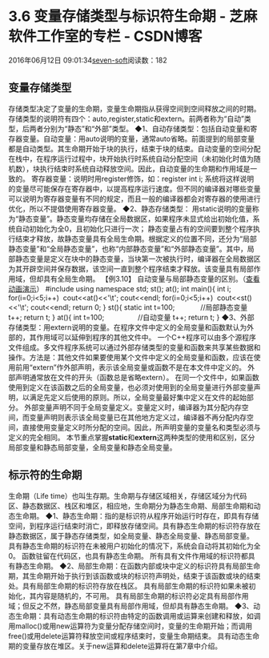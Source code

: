 
# 3.6 变量存储类型与标识符生命期 -  芝麻软件工作室的专栏 - CSDN博客


2016年06月12日 09:01:34[seven-soft](https://me.csdn.net/softn)阅读数：182



## 变量存储类型
存储类型决定了变量的生命期，变量生命期指从获得空间到空间释放之间的时期。
存储类型的说明符有四个：auto,register,static和extern。前两者称为“自动”类型，后两者分别为“静态”和“外部”类型。
◆1、自动存储类型：包括自动变量和寄存器变量。自动变量：用auto说明的变量，通常auto省略。前面提到的局部变量都是自动类型。其生命期开始于块的执行，结束于块的结束。自动变量的空间分配在栈中，在程序运行过程中，块开始执行时系统自动分配空间（未初始化时值为随机数），块执行结束时系统自动释放空间。因此，自动变量的生命期和作用域是一致的。
寄存器变量：说明时用register修饰，如：register int i; 系统将这样说明的变量尽可能保存在寄存器中，以提高程序运行速度。但不同的编译器对哪些变量可以说明为寄存器变量有不同的规定，而且一般的编译器都会对寄存器的使用进行优化，所以不提倡使用寄存器变量。
◆2、静态存储类型：
 用static说明的变量称为“静态变量”。静态变量均存储在全局数据区，如果程序未显式给出初始化值，系统自动初始化为全0，且初始化只进行一次；
静态变量占有的空间要到整个程序执行结束才释放，故静态变量具有全局生命期。根据定义的位置不同，还分为“局部静态变量”和“全局静态变量”，也称“内部静态变量”和“外部静态变量”。其中，局部静态变量是定义在块中的静态变量，当块第一次被执行时，编译器在全局数据区为其开辟空间并保存数据，该空间一直到整个程序结束才释放。该变量具有局部作用域，但却具有全局生命期。
【例3.10】 自动变量与局部静态变量的区别。（[查看动画演示](http://www.weixueyuan.net/templets/default/cpp/flash/C++%E8%87%AA%E5%8A%A8%E5%8F%98%E9%87%8F%E4%B8%8E%E5%B1%80%E9%83%A8%E9%9D%99%E6%80%81%E5%8F%98%E9%87%8F%E7%9A%84%E5%8C%BA%E5%88%AB.swf)）
\#include <iostream>
using namespace std;
st();
at();
int main(){
int i;
for(i=0;i<5;i++)  cout<<at()<<'\t';
cout<<endl;
for(i=0;i<5;i++)  cout<<st()<<'\t';
cout<<endl;
return 0;
}
st(){
static int t=100;             //局部静态变量
t++;
return t;
}
at(){
int t=100;                 //自动变量
t++;
return t;
}
◆3、外部存储类型：用extern说明的变量。在程序文件中定义的全局变量和函数默认为外部的，其作用域可以延伸到程序的其他文件中。
一个C++程序可以由多个源程序文件组成。多文件程序系统可以通过外部存储类型的变量和函数来共享某些数据和操作。方法是：其他文件如果要使用某个文件中定义的全局变量和函数，应该在使用前用“extern”作外部声明，表示该全局变量或函数不是在本文件中定义的。
外部声明通常放在文件的开头（函数总是省略extern）。
在同一个文件中，如果函数使用到定义在该函数之后的全局变量，也必须对使用到的全局变量进行外部变量声明，以满足先定义后使用的原则。所以，全局变量最好集中定义在文件的起始部分。
外部变量声明不同于全局变量定义。变量定义时，编译器为其分配内存空间，而变量声明则表示该全局变量已在其他地方定义过，编译器不再分配内存空间，直接使用变量定义时所分配的空间。因此，所声明变量的变量名和类型必须与定义的完全相同。
本节重点掌握**static**和**extern**这两种类型的使用和区别，区分局部变量和静态局部变量，全局变量和静态全局变量。
## 标示符的生命期
生命期（Life time）也叫生存期。生命期与存储区域相关，存储区域分为代码区、静态数据区、栈区和堆区，相应地，生命期分为静态生命期、局部生命期和动态生命期。
◆1、静态生命期：指的是标识符从程序开始运行时存在，即具有存储空间，到程序运行结束时消亡，即释放存储空间。具有静态生命期的标识符存放在静态数据区，属于静态存储类型，如全局变量、静态全局变量、静态局部变量。
具有静态生命期的标识符在未被用户初始化的情况下，系统会自动将其初始化为全0。
函数驻留在代码区，也具有静态生命期。
所有具有文件作用域的标识符都具有静态生命期。
◆2、局部生命期：在函数内部或块中定义的标识符具有局部生命期，其生命期开始于执行到该函数或块的标识符声明处，结束于该函数或块的结束处。具有局部生命期的标识符存放在栈区。
具有局部生命期的标识符如果未被初始化，其内容是随机的，不可用。
具有局部生命期的标识符必定具有局部作用域；但反之不然，静态局部变量具有局部作用域，但却具有静态生命期。
◆3、动态生命期：具有动态生命期的标识符由特定的函数调用或运算来创建和释放，如调用malloc()或用new运算符为变量分配存储空间时，变量的生命期开始；而调用free()或用delete运算符释放空间或程序结束时，变量生命期结束。
具有动态生命期的变量存放在堆区。关于new运算和delete运算将在第7章中介绍。


